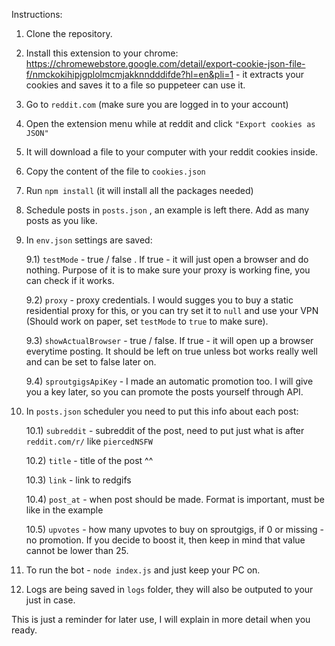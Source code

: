 Instructions:

1) Clone the repository.
2) Install this extension to your chrome: https://chromewebstore.google.com/detail/export-cookie-json-file-f/nmckokihipjgplolmcmjakknndddifde?hl=en&pli=1  - it extracts your cookies and saves it to a file so puppeteer can use it.
3) Go to `reddit.com` (make sure you are logged in to your account)
4) Open the extension menu while at reddit and click `"Export cookies as JSON"`
5) It will download a file to your computer with your reddit cookies inside.
6) Copy the content of the file to `cookies.json`
7) Run `npm install` (it will install all the packages needed)
8) Schedule posts in `posts.json` , an example is left there. Add as many posts as you like.
9) In `env.json` settings are saved:

   9.1) `testMode` - true / false . If true - it will just open a browser and do nothing. Purpose of it is to make sure your proxy is working fine, you can check if it works.

   9.2) `proxy` - proxy credentials. I would sugges you to buy a static residential proxy for this, or you can try set it to `null` and use your VPN (Should work on paper, set `testMode` to `true` to make sure).

   9.3) `showActualBrowser` - true / false. If true - it will open up a browser everytime posting. It should be left on true unless bot works really well and can be set to false later on.

   9.4) `sproutgigsApiKey` - I made an automatic promotion too. I will give you a key later, so you can promote the posts yourself through API.

10) In `posts.json` scheduler you need to put this info about each post:

    10.1) `subreddit` - subreddit of the post, need to put just what is after `reddit.com/r/` like `piercedNSFW`

    10.2) `title` - title of the post ^^

    10.3) `link` - link to redgifs

    10.4) `post_at` - when post should be made. Format is important, must be like in the example

    10.5) `upvotes` - how many upvotes to buy on sproutgigs, if 0 or missing - no promotion. If you decide to boost it, then keep in mind that value cannot be lower than 25.

11) To run the bot - `node index.js` and just keep your PC on.
12) Logs are being saved in `logs` folder, they will also be outputed to your just in case.

This is just a reminder for later use, I will explain in more detail when you ready.
